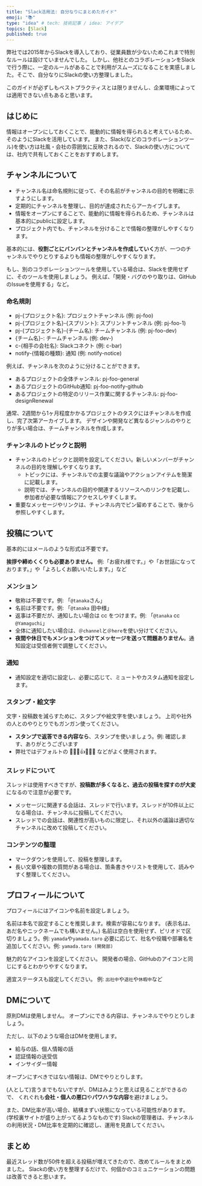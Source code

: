 ```yaml
---
title: "Slack活用法: 自分なりにまとめたガイド"
emoji: "📚"
type: "idea" # tech: 技術記事 / idea: アイデア
topics: [Slack]
published: true
---
```


弊社では2015年からSlackを導入しており、従業員数が少ないためこれまで特別なルールは設けていませんでした。
しかし、他社とのコラボレーションをSlackで行う際に、一定のルールがあることで利用がスムーズになることを実感しました。そこで、自分なりにSlackの使い方整理しました。

このガイドが必ずしもベストプラクティスとは限りませんし、企業環境によっては適用できない点もあると思います。

## はじめに

情報はオープンにしておくことで、能動的に情報を得られると考えているため、そのようにSlackを活用しています。
また、Slack(などのコラボレーションツール)を使い方は社風・会社の雰囲気に反映されるので、Slackの使い方については、社内で共有しておくことをおすすめします。

## チャンネルについて

- チャンネル名は命名規則に従って、その名前がチャンネルの目的を明確に示すようにします。
- 定期的にチャンネルを整理し、目的が達成されたらアーカイブします。
- 情報をオープンにすることで、能動的に情報を得られるため、チャンネルは基本的にpublicに設定します。
- プロジェクト内でも、チャンネルを分けることで情報の整理がしやすくなります。

基本的には、**役割ごとにバンバンとチャンネルを作成していく**方が、一つのチャンネルでやりとりするよりも情報の整理がしやすくなります。

もし、別のコラボレーションツールを使用している場合は、Slackを使用せずに、そのツールを使用しましょう。
例えば、「開発・バグのやり取りは、GitHubのIssueを使用する」など。

### 命名規則

- pj-{プロジェクト名}: プロジェクトチャンネル (例: pj-foo)
- pj-{プロジェクト名}-{スプリント}: スプリントチャンネル (例: pj-foo-1)
- pj-{プロジェクト名}-{チーム名}: チームチャンネル (例: pj-foo-dev)
- {チーム名}-: チームチャンネル (例: dev-)
- c-{相手の会社名}: Slackコネクト (例: c-bar)
- notify-{情報の種類}: 通知 (例: notify-notice)

例えば、チャンネルを次のように分けることができます。

- あるプロジェクトの全体チャンネル: pj-foo-general
- あるプロジェクトのGitHub通知: pj-foo-notify-github
- あるプロジェクトの特定のリリース作業に関するチャンネル: pj-foo-designRenewal

通常、2週間から1ヶ月程度かかるプロジェクトのタスクにはチャンネルを作成し、完了次第アーカイブします。
デザインや開発など異なるジャンルのやりとりが多い場合は、チームチャンネルを作成します。

### チャンネルのトピックと説明

- チャンネルのトピックと説明を設定してください。新しいメンバーがチャンネルの目的を理解しやすくなります。
  - トピックには、チャンネルでの主要な議論やアクションアイテムを簡潔に記載します。
  - 説明では、チャンネルの目的や関連するリソースへのリンクを記載し、参加者が必要な情報にアクセスしやすくします。
- 重要なメッセージやリンクは、チャンネル内でピン留めすることで、後から参照しやすくします。

## 投稿について

基本的にはメールのような形式は不要です。

**挨拶や締めくくりも必要ありません。**
例:「お疲れ様です。」や「お世話になっております。」や「よろしくお願いいたします。」など

### メンション

- 敬称は不要です。例: 「`@tanaka`さん」
- 名前は不要です。例: 「`@tanaka` 田中様」
- 返事は不要だが、通知したい場合は cc をつけます。例: 「`@tanaka` cc `@Yamaguchi`」
- 全体に通知したい場合は、`＠channel`と`＠here`を使い分けてください。
- **夜間や休日でもメンションをつけてメッセージを送って問題ありません**。通知設定は受信者側で調整してください。

### 通知

- 通知設定を適切に設定し、必要に応じて、ミュートやカスタム通知を設定します。

### スタンプ・絵文字

文字・投稿数を減らすために、スタンプや絵文字を使いましょう。
上司や社外の人とのやりとりでもガンガン使ってください。

- **スタンプで返答できる内容なら**、スタンプを使いましょう。例: 確認します、ありがとうございます
- 弊社ではデフォルトの 🙏🙇👀👍✅🙆👏 などがよく使用されます。

### スレッドについて

スレッドは使用すべきですが、**投稿数が多くなると、過去の投稿を探すのが大変**になるので注意が必要です。

- メッセージに関連する会話は、スレッドで行います。スレッドが10件以上になる場合は、チャンネルに投稿してください。
- スレッドでの会話は、関連性が高いものに限定し、それ以外の議論は適切なチャンネルに改めて投稿してください。

### コンテンツの整理

- マークダウンを使用して、投稿を整理します。
- 長い文章や複数の質問がある場合は、箇条書きやリストを使用して、読みやすく整理してください。

## プロフィールについて

プロフィールにはアイコンや名前を設定しましょう。

名前は本名で設定することを推奨します。検索が容易になります。
(表示名は、あだ名やニックネームでも構いません。)
名前は空白を使用せず、ピリオドで区切りましょう。例: `yamada`や`yamada.taro` 
必要に応じて、社名や役職や部署名を追加してください。例: `yamada.taro (開発部)`

魅力的なアイコンを設定してください。
開発者の場合、GitHubのアイコンと同じにするとわかりやすくなります。

適宜ステータスも設定してください。
例: `出社中`や`退社`や`休暇中`など

## DMについて

原則DMは使用しません。
オープンにできる内容は、チャンネルでやりとりしましょう。

ただし、以下のような場合はDMを使用します。
- 給与の話、個人情報の話
- 認証情報の送受信
- インサイダー情報

オープンにすべきではない情報は、DMでやりとりします。

(人として)言うまでもないですが、DMはみようと思えば見ることができるので、
くれぐれも**会社・個人の悪口**や**パワハラな内容**を避けましょう。

また、DM比率が高い場合、結構まずい状態になっている可能性があります。
(学校裏サイトが盛り上がってるようなものです)
Slackの管理者は、チャンネルの利用状況・DM比率を定期的に確認し、運用を見直してください。
## まとめ

最近スレッド数が50件を超える投稿が増えてきたので、改めてルールをまとめました。
Slackの使い方を整理するだけで、何個かのコミュニケーションの問題は改善できると思います。
